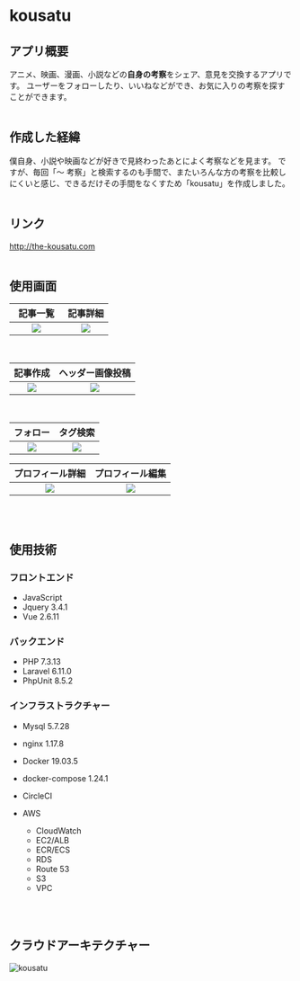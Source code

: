 # kousatu

## アプリ概要
アニメ、映画、漫画、小説などの**自身の考察**をシェア、意見を交換するアプリです。
ユーザーをフォローしたり、いいねなどができ、お気に入りの考察を探すことができます。
<br>
<br>

## 作成した経緯
僕自身、小説や映画などが好きで見終わったあとによく考察などを見ます。
ですが、毎回「〜 考察」と検索するのも手間で、またいろんな方の考察を比較しにくいと感じ、できるだけその手間をなくすため「kousatu」を作成しました。
<br>
<br>

## リンク
http://the-kousatu.com
<br>
<br>

## 使用画面
| 記事一覧　| 記事詳細  |
| :----: | :----: |
| <img src="https://user-images.githubusercontent.com/46510584/80677075-2a532700-8af3-11ea-8069-3a2948b9c426.png">   | <img src="https://user-images.githubusercontent.com/46510584/80677196-7605d080-8af3-11ea-8b33-547c23efd120.png">   |
<br>

| 記事作成 | ヘッダー画像投稿 |
| :----: | :----: |
| <img src="https://user-images.githubusercontent.com/46510584/80681131-01cf2b00-8afb-11ea-9145-92366bf580cd.png"> | <img src="https://user-images.githubusercontent.com/46510584/80681229-3642e700-8afb-11ea-884a-f4bf92823972.png"> |
<br>

| フォロー | タグ検索 |
| :----: | :----: |
| <img src="https://user-images.githubusercontent.com/46510584/80681683-1c55d400-8afc-11ea-9120-f5869b41ae96.png"> | <img src="https://user-images.githubusercontent.com/46510584/80681883-81112e80-8afc-11ea-9d7e-9e338e999b80.png"> |

| プロフィール詳細 | プロフィール編集 |
| :----: | :----: |
| <img src="https://user-images.githubusercontent.com/46510584/80681397-989be780-8afb-11ea-8a97-3e9c7354ab5c.png"> | <img src="https://user-images.githubusercontent.com/46510584/80681489-c41ed200-8afb-11ea-80d1-fa9f968cdcf0.png"> |
<br>
<br>

## 使用技術

### フロントエンド
- JavaScript
- Jquery 3.4.1
- Vue 2.6.11

### バックエンド
- PHP 7.3.13
- Laravel 6.11.0
- PhpUnit 8.5.2

### インフラストラクチャー
- Mysql 5.7.28
- nginx 1.17.8
- Docker 19.03.5
- docker-compose 1.24.1
- CircleCI

- AWS
    - CloudWatch
    - EC2/ALB
    - ECR/ECS
    - RDS
    - Route 53
    - S3
    - VPC

<br>
<br>

## クラウドアーキテクチャー
![kousatu](https://user-images.githubusercontent.com/46510584/80483318-d7615e80-8990-11ea-8676-d11f3189ed2b.png)
